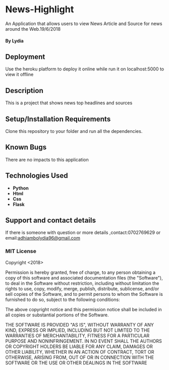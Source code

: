 #   News-Highlight
An Application that allows users to view News Article and Source for news around the Web.19/6/2018
#### By Lydia
## Deployment
Use the heroku platform to deploy it online while run it on localhost:5000 to view it offline
## Description
This is a project that shows news top headlines and sources
## Setup/Installation Requirements
Clone this repository to your folder and run all the dependencies.

## Known Bugs
There are no impacts to this application
## Technologies Used
* **Python**
* **Html**
* **Css**
* **Flask**
## Support and contact details
If there is someone with question or more details ,contact:0702769629 or email:adhiambolydia96@gmail.com
### MIT License
Copyright <2018> <LYDIA>

Permission is hereby granted, free of charge, to any person obtaining a copy of this software and associated documentation files (the "Software"), to deal in the Software without restriction, including without limitation the rights to use, copy, modify, merge, publish, distribute, sublicense, and/or sell copies of the Software, and to permit persons to whom the Software is furnished to do so, subject to the following conditions:

The above copyright notice and this permission notice shall be included in all copies or substantial portions of the Software.

THE SOFTWARE IS PROVIDED "AS IS", WITHOUT WARRANTY OF ANY KIND, EXPRESS OR IMPLIED, INCLUDING BUT NOT LIMITED TO THE WARRANTIES OF MERCHANTABILITY, FITNESS FOR A PARTICULAR PURPOSE AND NONINFRINGEMENT. IN NO EVENT SHALL THE AUTHORS OR COPYRIGHT HOLDERS BE LIABLE FOR ANY CLAIM, DAMAGES OR OTHER LIABILITY, WHETHER IN AN ACTION OF CONTRACT, TORT OR OTHERWISE, ARISING FROM, OUT OF OR IN CONNECTION WITH THE SOFTWARE OR THE USE OR OTHER DEALINGS IN THE SOFTWARE